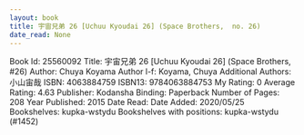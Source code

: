 ```yaml
---
layout: book
title: 宇宙兄弟 26 [Uchuu Kyoudai 26] (Space Brothers,  no. 26)
date_read: None
---
```


Book Id: 25560092
Title: 宇宙兄弟 26 [Uchuu Kyoudai 26] (Space Brothers, #26)
Author: Chuya Koyama
Author l-f: Koyama, Chuya
Additional Authors: 小山宙哉
ISBN: 4063884759
ISBN13: 9784063884753
My Rating: 0
Average Rating: 4.63
Publisher: Kodansha
Binding: Paperback
Number of Pages: 208
Year Published: 2015
Date Read: 
Date Added: 2020/05/25
Bookshelves: kupka-wstydu
Bookshelves with positions: kupka-wstydu (#1452)

